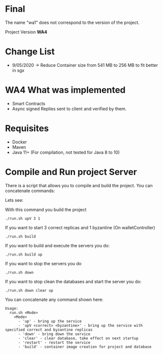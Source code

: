 # Final
The name "wa1" does not correspond to the version of the project.

Project Version **WA4**

# Change List

- 9/05/2020 ->  Reduce Container size from 541 MB to 256 MB to fit better in sgx


# WA4 What was implemented

- Smart Contracts
- Async signed Replies sent to client and verified by them.

# Requisites

- Docker
- Maven
- Java 11+ (For compilation, not tested for Java 8 to 10)

# Compile and Run project Server

There is a script that allows you to compile and build the project. You can concatenate commands:

Lets see:

With this command you build the project

```
./run.sh upV 3 1
```

If you want to start 3 correct replicas and 1 byzantine (On walletController)

```
./run.sh build
```

If you want to build and execute the servers you do:

```
./run.sh build up
```

If you want to stop the servers you do

```
./run.sh down
```

If you want to stop clean the databases and start the server you do:

```
./run.sh down clear up
```


You can concatenate any command shown here:
```
Usage: 
  run.sh <Mode>
    <Mode>
      - 'up' - bring up the service
      - 'upV <correct> <byzantine>' - bring up the service with specified correct and byzantine replicas
      - 'down' - bring down the service
      - 'clear' - clear database, take effect on next startup
      - 'restart' - restart the service
      - 'build' - container image creation for project and database
```




